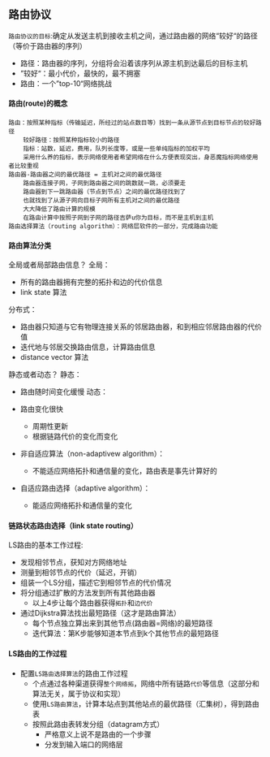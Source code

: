 ## 路由协议

```路由协议的目标```:确定从发送主机到接收主机之间，通过路由器的网络“较好“的路径（等价于路由器的序列）
- 路径：路由器的序列，分组将会沿着该序列从源主机到达最后的目标主机
- ”较好“：最小代价，最快的，最不拥塞
- 路由：一个”top-10“网络挑战


#### 路由(route)的概念

```
路由：按照某种指标（传输延迟，所经过的站点数目等）找到一条从源节点到目标节点的较好路径
    较好路径：按照某种指标较小的路径
    指标：站数，延迟，费用，队列长度等，或是一些单纯指标的加权平均
    采用什么养的指标，表示网络使用者希望网络在什么方便表现突出，身恶魔指标网络使用者比较重视
路由器-路由器之间的最优路径 = 主机对之间的最优路径
    路由器连接子网，子网到路由器之间的跳数就一跳，必须要走
    路由器到下一跳路由器（节点到节点）之间的最优路径找到了
    也就找到了从源子网向目标子网所有主机对之间的最优路径
    大大降低了路由计算的规模
    在路由计算中按照子网到子网的路径吉萨u你为目标，而不是主机到主机
路由选择算法（routing algorithm）：网络层软件的一部分，完成路由功能
```

#### 路由算法分类

全局或者局部路由信息？
全局：
- 所有的路由器拥有完整的拓扑和边的代价信息
- link state 算法

分布式：
- 路由器只知道与它有物理连接关系的邻居路由器，和到相应邻居路由器的代价值
- 迭代地与邻居交换路由信息，计算路由信息
- distance vector 算法

静态或者动态？
静态：
- 路由随时间变化缓慢
动态：
- 路由变化很快
    * 周期性更新
    * 根据链路代价的变化而变化

- 非自适应算法（non-adaptivew algorithm）：
    * 不能适应网络拓扑和通信量的变化，路由表是事先计算好的
- 自适应路由选择（adaptive algorithm）：
    * 能适应网络拓扑和通信量的变化

#### 链路状态路由选择（link state routing）

LS路由的基本工作过程:
- 发现相邻节点，获知对方网络地址
- 测量到相邻节点的代价（延迟，开销）
- 组装一个LS分组，描述它到相邻节点的代价情况
- 将分组通过扩散的方法发到所有其他路由器
    * 以上4步让每个路由器获得```拓扑```和```边代价```
- 通过Dijkstra算法找出最短路径（这才是路由算法）
    * 每个节点独立算出来到其他节点(路由器=网络)的最短路径
    * 迭代算法：第K步能够知道本节点到k个其他节点的最短路径

#### LS路由的工作过程

- 配置```LS路由选择算法```的路由工作过程
    * 个点通过各种渠道获得```整个网络拓```，网络中所有链路```代价```等信息（这部分和算法无关，属于协议和实现）
    * 使用```LS路由算法```，计算本站点到其他站点的最优路径（汇集树），得到路由表
    * 按照此路由表转发分组（datagram方式）
        - 严格意义上说不是路由的一个步骤
        - 分发到输入端口的网络层






















